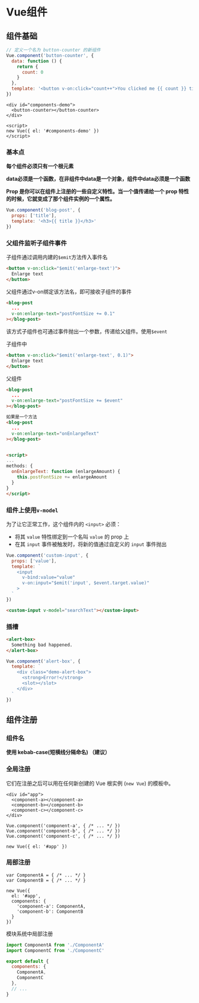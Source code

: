 # Vue组件

## 组件基础

```javascript
// 定义一个名为 button-counter 的新组件
Vue.component('button-counter', {
  data: function () {
    return {
      count: 0
    }
  },
  template: '<button v-on:click="count++">You clicked me {{ count }} times.</button>'
})
```



```vue
<div id="components-demo">
  <button-counter></button-counter>
</div>

<script>
new Vue({ el: '#components-demo' })
</script>
```

### 基本点

**每个组件必须只有一个根元素**

**data必须是一个函数，在非组件中data是一个对象，组件中data必须是一个函数**

**Prop 是你可以在组件上注册的一些自定义特性。当一个值传递给一个 prop 特性的时候，它就变成了那个组件实例的一个属性。**

```javascript
Vue.component('blog-post', {
  props: ['title'],
  template: '<h3>{{ title }}</h3>'
})
```



### 父组件监听子组件事件

子组件通过调用内建的`$emit`方法传入事件名

```html
<button v-on:click="$emit('enlarge-text')">
  Enlarge text
</button>
```

父组件通过v-on绑定该方法名，即可接收子组件的事件

```html
<blog-post
  ...
  v-on:enlarge-text="postFontSize += 0.1"
></blog-post>
```

该方式子组件也可通过事件抛出一个参数，传递给父组件。使用`$event`

子组件中

```html
<button v-on:click="$emit('enlarge-text', 0.1)">
  Enlarge text
</button>
```

父组件

```html
<blog-post
  ...
  v-on:enlarge-text="postFontSize += $event"
></blog-post>

如果是一个方法
<blog-post
  ...
  v-on:enlarge-text="onEnlargeText"
></blog-post>


<script>
...
methods: {
  onEnlargeText: function (enlargeAmount) {
    this.postFontSize += enlargeAmount
  }
}
</script>
```

### 组件上使用`v-model`

为了让它正常工作，这个组件内的 `<input>` 必须：

- 将其 `value` 特性绑定到一个名叫 `value` 的 prop 上
- 在其 `input` 事件被触发时，将新的值通过自定义的 `input` 事件抛出

```javascript
Vue.component('custom-input', {
  props: ['value'],
  template: `
    <input
      v-bind:value="value"
      v-on:input="$emit('input', $event.target.value)"
    >
  `
})
```

```html
<custom-input v-model="searchText"></custom-input>
```

### 插槽

```html
<alert-box>
  Something bad happened.
</alert-box>
```

```javascript
Vue.component('alert-box', {
  template: `
    <div class="demo-alert-box">
      <strong>Error!</strong>
      <slot></slot>
    </div>
  `
})
```

## 组件注册

### 组件名

**使用 kebab-case(短横线分隔命名) （建议）**

### 全局注册

它们在注册之后可以用在任何新创建的 Vue 根实例 (`new Vue`) 的模板中。

```vue
<div id="app">
  <component-a></component-a>
  <component-b></component-b>
  <component-c></component-c>
</div>

Vue.component('component-a', { /* ... */ })
Vue.component('component-b', { /* ... */ })
Vue.component('component-c', { /* ... */ })

new Vue({ el: '#app' })
```

### 局部注册

```vue
var ComponentA = { /* ... */ }
var ComponentB = { /* ... */ }

new Vue({
  el: '#app',
  components: {
    'component-a': ComponentA,
    'component-b': ComponentB
  }
})
```

模块系统中局部注册

```javascript
import ComponentA from './ComponentA'
import ComponentC from './ComponentC'

export default {
  components: {
    ComponentA,
    ComponentC
  },
  // ...
}
```




















